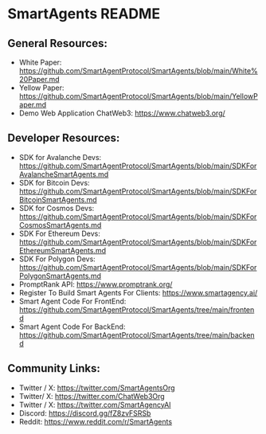 # SmartAgents README

## General Resources:
- White Paper: https://github.com/SmartAgentProtocol/SmartAgents/blob/main/White%20Paper.md
- Yellow Paper: https://github.com/SmartAgentProtocol/SmartAgents/blob/main/YellowPaper.md
- Demo Web Application ChatWeb3: https://www.chatweb3.org/

## Developer Resources:
- SDK for Avalanche Devs: https://github.com/SmartAgentProtocol/SmartAgents/blob/main/SDKForAvalancheSmartAgents.md
- SDK for Bitcoin Devs: https://github.com/SmartAgentProtocol/SmartAgents/blob/main/SDKForBitcoinSmartAgents.md
- SDK for Cosmos Devs: https://github.com/SmartAgentProtocol/SmartAgents/blob/main/SDKForCosmosSmartAgents.md
- SDK For Ethereum Devs: https://github.com/SmartAgentProtocol/SmartAgents/blob/main/SDKForEthereumSmartAgents.md
- SDK For Polygon Devs: https://github.com/SmartAgentProtocol/SmartAgents/blob/main/SDKForPolygonSmartAgents.md
- PromptRank API: https://www.promptrank.org/
- Register To Build Smart Agents For Clients: https://www.smartagency.ai/
- Smart Agent Code For FrontEnd: https://github.com/SmartAgentProtocol/SmartAgents/tree/main/frontend
- Smart Agent Code For BackEnd: https://github.com/SmartAgentProtocol/SmartAgents/tree/main/backend

## Community Links:
- Twitter / X: https://twitter.com/SmartAgentsOrg
- Twitter/ X: https://twitter.com/ChatWeb3Org
- Twitter / X: https://twitter.com/SmartAgencyAI
- Discord: https://discord.gg/fZ8zvFSRSb
- Reddit: https://www.reddit.com/r/SmartAgents
